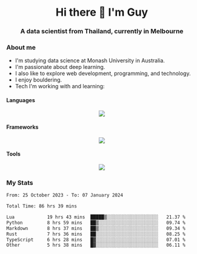 <h1 align="center">Hi there 👋 I'm Guy</h1>
<h3 align="center">A data scientist from Thailand, currently in Melbourne</h3>

### About me

- I'm studying data science at Monash University in Australia.
- I'm passionate about deep learning.
- I also like to explore web development, programming, and technology.
- I enjoy bouldering.
- Tech I'm working with and learning:

#### Languages

<div align="center">
    <img src="https://skillicons.dev/icons?i=py,ts,js,html,css,rust" />
</div>

#### Frameworks

<div align="center">
    <img src="https://skillicons.dev/icons?i=pytorch,tensorflow,fastapi,react" /><br>
</div>

#### Tools

<div align="center">
    <img src="https://skillicons.dev/icons?i=postgres,redis,docker" /><br>
</div>

### My Stats

<!--START_SECTION:waka-->

```txt
From: 25 October 2023 - To: 07 January 2024

Total Time: 86 hrs 39 mins

Lua            19 hrs 43 mins  █████▒░░░░░░░░░░░░░░░░░░░   21.37 %
Python         8 hrs 59 mins   ██▒░░░░░░░░░░░░░░░░░░░░░░   09.74 %
Markdown       8 hrs 37 mins   ██▒░░░░░░░░░░░░░░░░░░░░░░   09.34 %
Rust           7 hrs 36 mins   ██░░░░░░░░░░░░░░░░░░░░░░░   08.25 %
TypeScript     6 hrs 28 mins   █▓░░░░░░░░░░░░░░░░░░░░░░░   07.01 %
Other          5 hrs 38 mins   █▓░░░░░░░░░░░░░░░░░░░░░░░   06.11 %
```

<!--END_SECTION:waka-->
